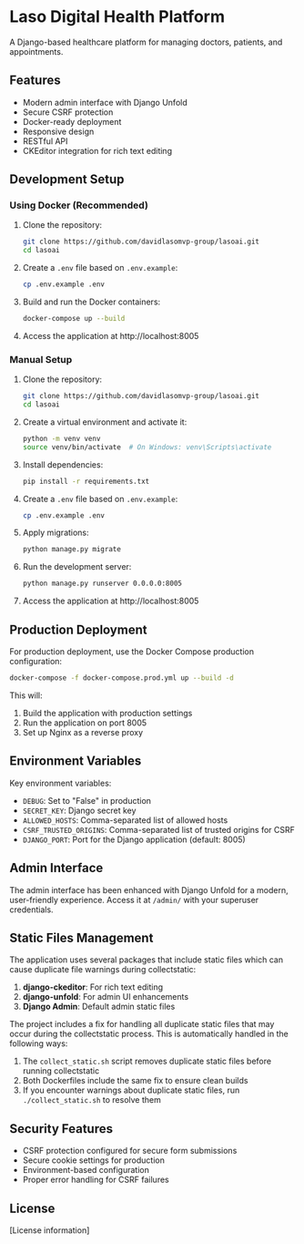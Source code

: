 # Laso Digital Health Platform

A Django-based healthcare platform for managing doctors, patients, and appointments.

## Features

- Modern admin interface with Django Unfold
- Secure CSRF protection
- Docker-ready deployment
- Responsive design
- RESTful API
- CKEditor integration for rich text editing

## Development Setup

### Using Docker (Recommended)

1. Clone the repository:
   ```bash
   git clone https://github.com/davidlasomvp-group/lasoai.git
   cd lasoai
   ```

2. Create a `.env` file based on `.env.example`:
   ```bash
   cp .env.example .env
   ```

3. Build and run the Docker containers:
   ```bash
   docker-compose up --build
   ```

4. Access the application at http://localhost:8005

### Manual Setup

1. Clone the repository:
   ```bash
   git clone https://github.com/davidlasomvp-group/lasoai.git
   cd lasoai
   ```

2. Create a virtual environment and activate it:
   ```bash
   python -m venv venv
   source venv/bin/activate  # On Windows: venv\Scripts\activate
   ```

3. Install dependencies:
   ```bash
   pip install -r requirements.txt
   ```

4. Create a `.env` file based on `.env.example`:
   ```bash
   cp .env.example .env
   ```

5. Apply migrations:
   ```bash
   python manage.py migrate
   ```

6. Run the development server:
   ```bash
   python manage.py runserver 0.0.0.0:8005
   ```

7. Access the application at http://localhost:8005

## Production Deployment

For production deployment, use the Docker Compose production configuration:

```bash
docker-compose -f docker-compose.prod.yml up --build -d
```

This will:
1. Build the application with production settings
2. Run the application on port 8005
3. Set up Nginx as a reverse proxy

## Environment Variables

Key environment variables:

- `DEBUG`: Set to "False" in production
- `SECRET_KEY`: Django secret key
- `ALLOWED_HOSTS`: Comma-separated list of allowed hosts
- `CSRF_TRUSTED_ORIGINS`: Comma-separated list of trusted origins for CSRF
- `DJANGO_PORT`: Port for the Django application (default: 8005)

## Admin Interface

The admin interface has been enhanced with Django Unfold for a modern, user-friendly experience. Access it at `/admin/` with your superuser credentials.

## Static Files Management

The application uses several packages that include static files which can cause duplicate file warnings during collectstatic:

1. **django-ckeditor**: For rich text editing
2. **django-unfold**: For admin UI enhancements
3. **Django Admin**: Default admin static files

The project includes a fix for handling all duplicate static files that may occur during the collectstatic process. This is automatically handled in the following ways:

1. The `collect_static.sh` script removes duplicate static files before running collectstatic
2. Both Dockerfiles include the same fix to ensure clean builds
3. If you encounter warnings about duplicate static files, run `./collect_static.sh` to resolve them

## Security Features

- CSRF protection configured for secure form submissions
- Secure cookie settings for production
- Environment-based configuration
- Proper error handling for CSRF failures

## License

[License information]